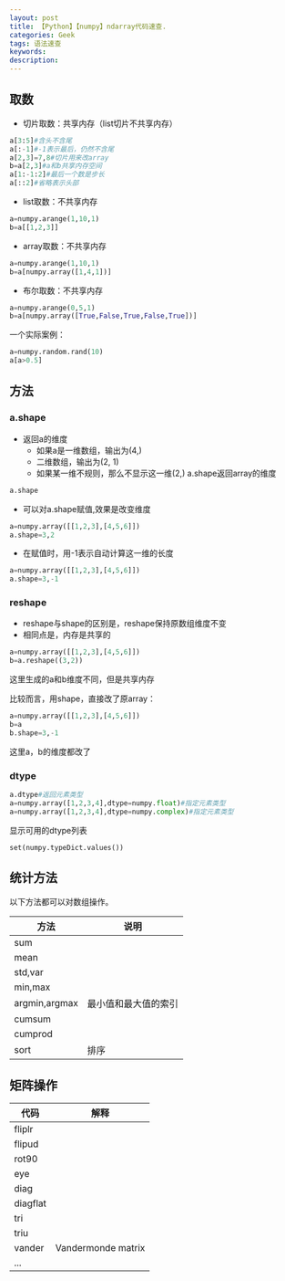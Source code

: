 ```yaml
---
layout: post
title: 【Python】【numpy】ndarray代码速查.
categories: Geek
tags: 语法速查
keywords:
description:
---
```



## 取数
- 切片取数：共享内存（list切片不共享内存）
```python
a[3:5]#含头不含尾
a[:-1]#-1表示最后，仍然不含尾
a[2,3]=7,8#切片用来改array
b=a[2,3]#a和b共享内存空间
a[1:-1:2]#最后一个数是步长
a[::2]#省略表示头部
```

- list取数：不共享内存
```python
a=numpy.arange(1,10,1)
b=a[[1,2,3]]
```
- array取数：不共享内存
```python
a=numpy.arange(1,10,1)
b=a[numpy.array([1,4,1])]
```

- 布尔取数：不共享内存
```python
a=numpy.arange(0,5,1)
b=a[numpy.array([True,False,True,False,True])]
```

一个实际案例：
```python
a=numpy.random.rand(10)
a[a>0.5]
```

## 方法

### a.shape

- 返回a的维度
    - 如果a是一维数组，输出为(4,)
    - 二维数组，输出为(2, 1)
    - 如果某一维不规则，那么不显示这一维(2,)
a.shape返回array的维度
```python
a.shape
```

- 可以对a.shape赋值,效果是改变维度
```python
a=numpy.array([[1,2,3],[4,5,6]])
a.shape=3,2
```

- 在赋值时，用-1表示自动计算这一维的长度
```python
a=numpy.array([[1,2,3],[4,5,6]])
a.shape=3,-1
```

### reshape
- reshape与shape的区别是，reshape保持原数组维度不变
- 相同点是，内存是共享的

```python
a=numpy.array([[1,2,3],[4,5,6]])
b=a.reshape((3,2))
```
这里生成的a和b维度不同，但是共享内存

比较而言，用shape，直接改了原array：
```python
a=numpy.array([[1,2,3],[4,5,6]])
b=a
b.shape=3,-1
```
这里a，b的维度都改了


### dtype
```python
a.dtype#返回元素类型
a=numpy.array([1,2,3,4],dtype=numpy.float)#指定元素类型
a=numpy.array([1,2,3,4],dtype=numpy.complex)#指定元素类型
```

显示可用的dtype列表
```
set(numpy.typeDict.values())
```

## 统计方法
以下方法都可以对数组操作。  

|方法|说明|
|--|--|
|sum||
|mean||
|std,var||
|min,max||
|argmin,argmax|最小值和最大值的索引|
|cumsum||
|cumprod||
|sort|排序|

## 矩阵操作

|代码|解释|
|--|--|
fliplr|
flipud|
rot90|
eye|
diag|
diagflat|
tri|
triu|
vander|Vandermonde matrix
...|
